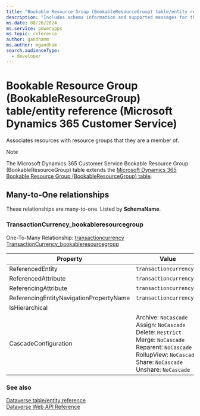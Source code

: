```yaml
---
title: "Bookable Resource Group (BookableResourceGroup) table/entity reference (Microsoft Dynamics 365 Customer Service)"
description: "Includes schema information and supported messages for the Bookable Resource Group (BookableResourceGroup) table/entity with Microsoft Dynamics 365 Customer Service."
ms.date: 08/26/2024
ms.service: powerapps
ms.topic: reference
author: gandhamm
ms.author: mgandham
search.audienceType: 
  - developer
---
```


# Bookable Resource Group (BookableResourceGroup) table/entity reference (Microsoft Dynamics 365 Customer Service)

Associates resources with resource groups that they are a member of.

> [!NOTE]
> The Microsoft Dynamics 365 Customer Service Bookable Resource Group (BookableResourceGroup) table extends the [Microsoft Dynamics 365 Bookable Resource Group (BookableResourceGroup) table](/dynamics365/developer/entities/bookableresourcegroup).




## Many-to-One relationships

These relationships are many-to-one. Listed by **SchemaName**.

### <a name="BKMK_TransactionCurrency_bookableresourcegroup"></a> TransactionCurrency_bookableresourcegroup

One-To-Many Relationship: [transactioncurrency TransactionCurrency_bookableresourcegroup](transactioncurrency.md#BKMK_TransactionCurrency_bookableresourcegroup)

|Property|Value|
|---|---|
|ReferencedEntity|`transactioncurrency`|
|ReferencedAttribute|`transactioncurrencyid`|
|ReferencingAttribute|`transactioncurrencyid`|
|ReferencingEntityNavigationPropertyName|`transactioncurrencyid`|
|IsHierarchical||
|CascadeConfiguration|Archive: `NoCascade`<br />Assign: `NoCascade`<br />Delete: `Restrict`<br />Merge: `NoCascade`<br />Reparent: `NoCascade`<br />RollupView: `NoCascade`<br />Share: `NoCascade`<br />Unshare: `NoCascade`|



### See also

[Dataverse table/entity reference](../about-entity-reference.md)  
[Dataverse Web API Reference](/power-apps/developer/data-platform/webapi/reference/about)   

